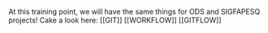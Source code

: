 
At this training point, we will have the same things for ODS and SIGFAPESQ projects! Cake a look here: [[GIT]] [[WORKFLOW]] [[GITFLOW]]
